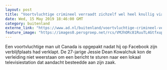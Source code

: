 ```yaml
---
layout: post
title: "Voortvluchtige crimineel verraadt zichzelf wel heel knullig via Facebook"
date: Wed, 15 May 2019 18:46:00 GMT
category: buitenland
externe_link: "https://www.ad.nl/buitenland/voortvluchtige-crimineel-verraadt-zichzelf-wel-heel-knullig-via-facebook~a1daa005/"
feature_image: "https://images0.persgroep.net/rcs/VMJhORc81RuuTL4Gtfxuph4Hsns/diocontent/23157712/_fitwidth/400/?appId=21791a8992982cd8da851550a453bd7f&quality=0.7"
---
```


Een voortvluchtige man uit Canada is opgepakt nadat hij op Facebook zijn verblijfplaats had verklapt. De 27-jarige Jessie Dean Kowalchuk kon de verleiding niet weerstaan om een bericht te sturen naar een lokaal televisiestation dat aandacht besteedde aan zijn zaak.
